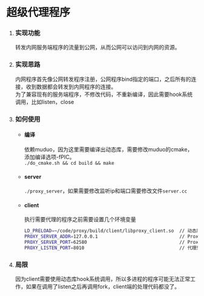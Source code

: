 # 超级代理程序
1. ### 实现功能
    转发内网服务端程序的流量到公网，从而公网可以访问到内网的资源。
2. ### 实现思路
    内网程序首先像公网转发程序注册，公网程序bind指定的端口，之后所有的连接，收到数据都会转发到内网程序的连接。  
    为了兼容现有的服务端程序，不修改代码，不重新编译，因此需要hook系统调用，比如listen，close
3. ### 如何使用
    * #### 编译
       依赖muduo，因为这里需要编译出动态库，需要修改muduo的cmake，添加编译选项-fPIC。  
       `./do_cmake.sh && cd build && make`
    * #### server
       `./proxy_server`，如果需要修改监听ip和端口需要修改文件`server.cc`
    * #### client
       执行需要代理的程序之前需要设置几个环境变量
        ```sh
        LD_PRELOAD=~/code/proxy/build/client/libproxy_client.so  // 动态库路径
        PROXY_SERVER_ADDR=127.0.0.1                              // Proxy Server的ip地址
        PROXY_SERVER_PORT=62580                                  // Proxy Server的监听端口
        PROXY_LISTEN_PORT=8010                                   // 代理到Proxy Server所在机器的监听端口
        ````
4. ### 局限
    因为client需要使用动态库hook系统调用，所以多进程的程序可能无法正常工作，如果在调用了listen之后再调用fork，client端的处理代码都没了。
